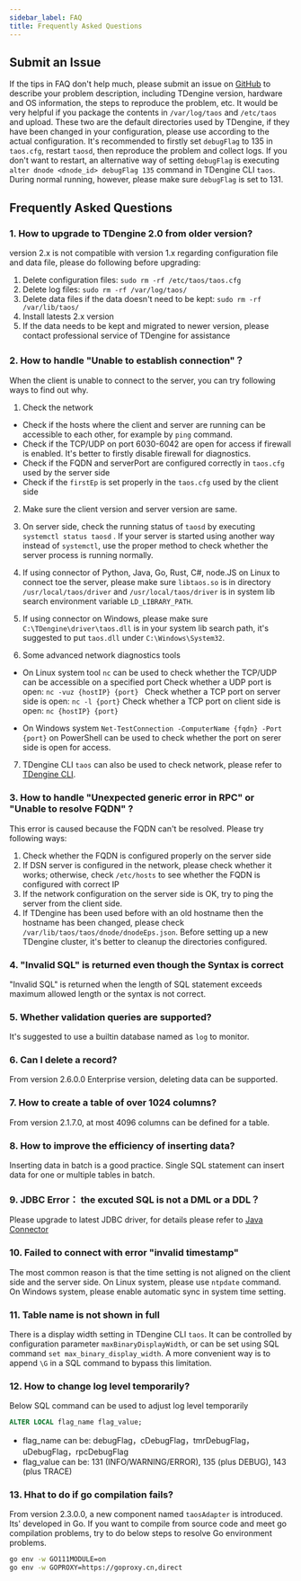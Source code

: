 ```yaml
---
sidebar_label: FAQ
title: Frequently Asked Questions
---
```


## Submit an Issue

If the tips in FAQ don't help much, please submit an issue on [GitHub](https://github.com/taosdata/TDengine) to describe your problem description, including TDengine version, hardware and OS information, the steps to reproduce the problem, etc. It would be very helpful if you package the contents in `/var/log/taos` and `/etc/taos` and upload. These two are the default directories used by TDengine, if they have been changed in your configuration, please use according to the actual configuration. It's recommended to firstly set `debugFlag` to 135 in `taos.cfg`, restart `taosd`, then reproduce the problem and collect logs. If you don't want to restart, an alternative way of setting `debugFlag` is executing `alter dnode <dnode_id> debugFlag 135` command in TDengine CLI `taos`. During normal running, however, please make sure `debugFlag` is set to 131.

## Frequently Asked Questions

### 1. How to upgrade to TDengine 2.0 from older version?

version 2.x is not compatible with version 1.x regarding configuration file and data file, please do following before upgrading:

1. Delete configuration  files:  `sudo rm -rf /etc/taos/taos.cfg`
2. Delete log files:  `sudo rm -rf /var/log/taos/`
3. Delete data files if the data doesn't need to be kept: `sudo rm -rf /var/lib/taos/`
4. Install latests 2.x version
5. If the data needs to be kept and migrated to newer version, please contact professional service of TDengine for assistance

### 2. How to handle "Unable to establish connection"？

When the client is unable to connect to the server, you can try following ways to find out why.

1. Check the network

 - Check if the hosts where the client and server are running can be accessible to each other, for example by `ping` command.
 - Check if the TCP/UDP on port 6030-6042 are open for access if firewall is enabled. It's better to firstly disable firewall for diagnostics.
 - Check if the FQDN and serverPort are configured correctly in `taos.cfg` used by the server side
 - Check if the `firstEp` is set properly in the `taos.cfg` used by the client side

2. Make sure the client version and server version are same.

3. On server side, check the running status of `taosd` by executing `systemctl status taosd` . If your server is started using another way instead of `systemctl`, use the proper method to check whether the server process is running normally.

4. If using connector of Python, Java, Go, Rust, C#, node.JS on Linux to connect toe the server, please make sure `libtaos.so` is in directory `/usr/local/taos/driver` and `/usr/local/taos/driver` is in system lib search environment variable `LD_LIBRARY_PATH`.

5. If using connector on Windows, please make sure `C:\TDengine\driver\taos.dll` is in your system lib search path, it's suggested to put `taos.dll` under `C:\Windows\System32`.

6. Some advanced network diagnostics tools

 - On Linux system tool `nc` can be used to check whether the TCP/UDP can be accessible on a specified port
   Check whether a UDP port is open: `nc -vuz {hostIP} {port} `
   Check whether a TCP port on server side is open: `nc -l {port}`
   Check whether a TCP port on client side is open: `nc {hostIP} {port}`

 - On Windows system `Net-TestConnection -ComputerName {fqdn} -Port {port}` on PowerShell can be used to check whether the port on serer side is open for access.

7.  TDengine CLI `taos` can also be used to check network, please refer to [TDengine CLI](/reference/taos-shell).

### 3. How to handle "Unexpected generic error in RPC" or "Unable to resolve FQDN" ?

This error is caused because the FQDN can't be resolved. Please try following ways:

1. Check whether the FQDN is configured properly on the server side
2. If DSN server is configured in the network, please check whether it works; otherwise, check `/etc/hosts` to see whether the FQDN is configured with correct IP
3. If the network configuration on the server side is OK, try to ping the server from the client side.
4. If TDengine has been used before with an old hostname then the hostname has been changed, please check `/var/lib/taos/taos/dnode/dnodeEps.json`. Before setting up a new TDengine cluster, it's better to cleanup the directories configured.

### 4. "Invalid SQL" is returned even though the Syntax is correct

"Invalid SQL" is returned when the length of SQL statement exceeds maximum allowed length or the syntax is not correct.

### 5. Whether validation queries are supported?

It's suggested to use a builtin database named as `log` to monitor.

<a class="anchor" id="update"></a>

### 6. Can I delete a record?

From version 2.6.0.0 Enterprise version, deleting data can be supported.

### 7. How to create a table of over 1024 columns?

From version 2.1.7.0, at most 4096 columns can be defined for a table.

### 8. How to improve the efficiency of inserting data?

Inserting data in batch is a good practice. Single SQL statement can insert data for one or multiple tables in batch.

### 9. JDBC Error： the excuted SQL is not a DML or a DDL？

Please upgrade to latest JDBC driver, for details please refer to [Java Connector](/reference/connector/java)

### 10. Failed to connect with error "invalid timestamp"

The most common reason is that the time setting is not aligned on the client side and the server side. On Linux system, please use `ntpdate` command. On Windows system, please enable automatic sync in system time setting.

### 11. Table name is not shown in full

There is a display width setting in TDengine CLI `taos`. It can be controlled by configuration parameter `maxBinaryDisplayWidth`, or can be set using SQL command `set max_binary_display_width`. A more convenient way is to append `\G` in a SQL command to bypass this limitation.

### 12. How to change log level temporarily?

Below SQL command can be used to adjust log level temporarily

```sql
ALTER LOCAL flag_name flag_value;
```
 - flag_name can be: debugFlag，cDebugFlag，tmrDebugFlag，uDebugFlag，rpcDebugFlag
 - flag_value can be: 131 (INFO/WARNING/ERROR), 135 (plus DEBUG), 143 (plus TRACE)

<a class="anchor" id="timezone"></a>

### 13. Hhat to do if go compilation fails?

From version 2.3.0.0, a new component named `taosAdapter` is introduced. Its' developed in Go. If you want to compile from source code and meet go compilation problems, try to do below steps to resolve Go environment problems.

```sh
go env -w GO111MODULE=on
go env -w GOPROXY=https://goproxy.cn,direct
```
